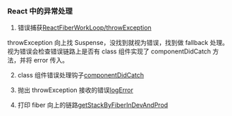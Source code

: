 ### React 中的异常处理

1. 错误捕获[ReactFiberWorkLoop/throwException](./react-reconciler/ReactFiberWorkLoop.js#L900)

throwException 向上找 Suspense，没找到就视为错误，找到做 fallback 处理。视为错误会检查错误链路上是否有 class 组件实现了 componentDidCatch 方法，并将 error 传入。

2. class 组件错误处理钩子[componentDidCatch](./react-reconciler/ReactFiberThrow.js#L126)

3. 抛出 throwException 接收的错误[logError](./react-reconciler/ReactFiberCommitWork.js#L129)

4. 打印 fiber 向上的链路[getStackByFiberInDevAndProd](./react-reconciler/ReactCurrentFiber.js#49)
